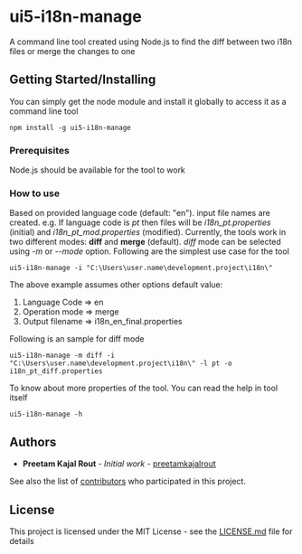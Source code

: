 # ui5-i18n-manage

A command line tool created using Node.js to find the diff between two i18n files or merge the changes to one

## Getting Started/Installing

You can simply get the node module and install it globally to access it as a command line tool

```
npm install -g ui5-i18n-manage
```

### Prerequisites

Node.js should be available for the tool to work

### How to use

Based on provided language code (default: "en"). input file names are created. e.g. If language code is *pt* then files will be *i18n_pt.properties* (initial) and *i18n_pt_mod.properties* (modified).
Currently, the tools work in two different modes: **diff** and **merge** (default). *diff* mode can be selected using *-m* or *--mode* option.
Following are the simplest use case for the tool
```
ui5-i18n-manage -i "C:\Users\user.name\development.project\i18n\"
```
The above example assumes other options default value:
1. Language Code => en
2. Operation mode => merge
3. Output filename => i18n_en_final.properties

Following is an sample for diff mode

```
ui5-i18n-manage -m diff -i "C:\Users\user.name\development.project\i18n\" -l pt -o i18n_pt_diff.properties
```

To know about more properties of the tool. You can read the help in tool itself

```
ui5-i18n-manage -h
```

## Authors

* **Preetam Kajal Rout** - *Initial work* - [preetamkajalrout](https://github.com/preetamkajalrout)

See also the list of [contributors](https://github.com/preetamkajalrout/ui5-i18n-manage/contributors) who participated in this project.

## License

This project is licensed under the MIT License - see the [LICENSE.md](LICENSE.md) file for details
